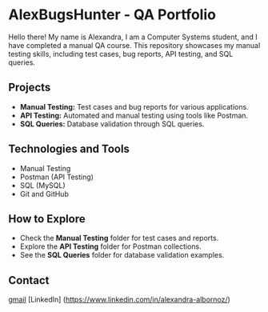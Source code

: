 # AlexBugsHunter - QA Portfolio

Hello there! My name is Alexandra, I am a Computer Systems student, and I have completed a manual QA course. This repository showcases my manual testing skills, including test cases, bug reports, API testing, and SQL queries.

## Projects
- **Manual Testing:** Test cases and bug reports for various applications.
- **API Testing:** Automated and manual testing using tools like Postman.
- **SQL Queries:** Database validation through SQL queries.

## Technologies and Tools
- Manual Testing
- Postman (API Testing)
- SQL (MySQL)
- Git and GitHub

## How to Explore
- Check the **Manual Testing** folder for test cases and reports.
- Explore the **API Testing** folder for Postman collections.
- See the **SQL Queries** folder for database validation examples.

## Contact
[gmail](mailto:ma98cv@gmail.com)
[LinkedIn] (https://www.linkedin.com/in/alexandra-albornoz/)
